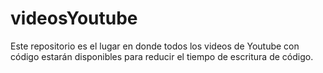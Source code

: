 # videosYoutube
Este repositorio es el lugar en donde todos los videos de Youtube con código estarán disponibles para reducir el tiempo de escritura de código.
